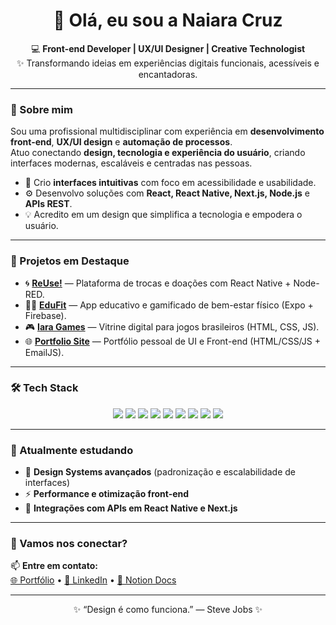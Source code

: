 <h1 align="center">👋 Olá, eu sou a Naiara Cruz</h1>

<p align="center">
💻 <strong>Front-end Developer | UX/UI Designer | Creative Technologist</strong><br>
✨ Transformando ideias em experiências digitais funcionais, acessíveis e encantadoras.
</p>

---

### 🧩 Sobre mim

Sou uma profissional multidisciplinar com experiência em **desenvolvimento front-end**, **UX/UI design** e **automação de processos**.  
Atuo conectando **design, tecnologia e experiência do usuário**, criando interfaces modernas, escaláveis e centradas nas pessoas.

- 🎨 Crio **interfaces intuitivas** com foco em acessibilidade e usabilidade.  
- ⚙️ Desenvolvo soluções com **React, React Native, Next.js, Node.js** e **APIs REST**.  
- 💡 Acredito em um design que simplifica a tecnologia e empodera o usuário.  

---

### 🚀 Projetos em Destaque

- 🌀 [**ReUse!**](https://github.com/NaiaraAparecida/reuse-admin-nodered) — Plataforma de trocas e doações com React Native + Node-RED.  
- 🧘‍♀️ [**EduFit**](https://github.com/NaiaraAparecida/edufit-web) — App educativo e gamificado de bem-estar físico (Expo + Firebase).  
- 🎮 [**Iara Games**](https://github.com/NaiaraAparecida/iara-games) — Vitrine digital para jogos brasileiros (HTML, CSS, JS).  
- 🌐 [**Portfolio Site**](https://github.com/NaiaraAparecida/portfolio-site) — Portfólio pessoal de UI e Front-end (HTML/CSS/JS + EmailJS).  

---

### 🛠️ Tech Stack

<p align="center">
  <img src="https://img.shields.io/badge/HTML5-E34F26?logo=html5&logoColor=white"/>
  <img src="https://img.shields.io/badge/CSS3-1572B6?logo=css3&logoColor=white"/>
  <img src="https://img.shields.io/badge/JavaScript-F7DF1E?logo=javascript&logoColor=black"/>
  <img src="https://img.shields.io/badge/React-20232A?logo=react&logoColor=61DAFB"/>
  <img src="https://img.shields.io/badge/React_Native-20232A?logo=react&logoColor=61DAFB"/>
  <img src="https://img.shields.io/badge/Next.js-000000?logo=nextdotjs&logoColor=white"/>
  <img src="https://img.shields.io/badge/Node.js-43853D?logo=node.js&logoColor=white"/>
  <img src="https://img.shields.io/badge/Figma-F24E1E?logo=figma&logoColor=white"/>
  <img src="https://img.shields.io/badge/Git-F05032?logo=git&logoColor=white"/>
</p>

---

### 🌱 Atualmente estudando

- 🧠 **Design Systems avançados** (padronização e escalabilidade de interfaces)  
- ⚡ **Performance e otimização front-end**  
- 🔗 **Integrações com APIs em React Native e Next.js**

---

### 💬 Vamos nos conectar?

📫 **Entre em contato:**  
[🌐 Portfólio](https://portfolio-site-naiara.netlify.app/) • [💼 LinkedIn](www.linkedin.com/in/naiara-cruz) • [📘 Notion Docs](https://www.notion.so/Ol-eu-sou-a-Naiara-Cruz-71d08853f4a34a47bf29353aa23c521f)

---

<p align="center">
✨ “Design é como funciona.” — Steve Jobs ✨
</p>
